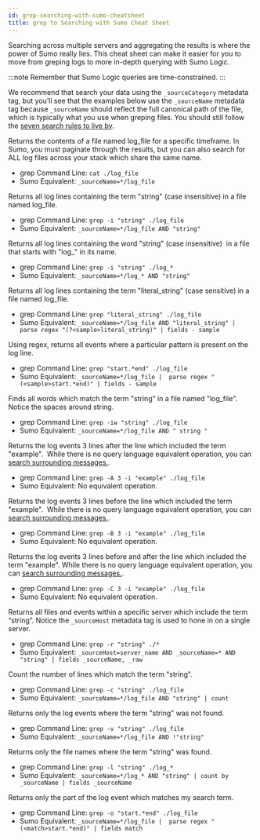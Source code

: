 ```yaml
---
id: grep-searching-with-sumo-cheatsheet
title: grep to Searching with Sumo Cheat Sheet
---
```


Searching across multiple servers and aggregating the results is where the power of Sumo really lies. This cheat sheet can make it easier for you to move from greping logs to more in-depth querying with Sumo Logic.

:::note
Remember that Sumo Logic queries are time-constrained.
:::

We recommend that search your data using the `_sourceCategory` metadata tag, but you’ll see that the examples below use the `_sourceName` metadata tag because `_sourceName` should reflect the full canonical path of the file, which is typically what you use when greping files. You should still follow the [seven search rules to live by](../get-started-with-search/build-search/best-practices-search.md).

Returns the contents of a file named log_file for a specific timeframe. In Sumo, you must paginate through the results, but you can also search for ALL log files across your stack which share the same name.
* grep Command Line: `cat ./log_file`
* Sumo Equivalent: `_sourceName=*/log_file`

Returns all log lines containing the term "string" (case insensitive) in a file named log_file.
* grep Command Line: `grep -i "string" ./log_file`
* Sumo Equivalent: `_sourceName=*/log_file AND "string"`

Returns all log lines containing the word "string" (case insensitive)  in a file that starts with "log\_" in its name.
* grep Command Line: `grep -i "string" ./log_*`
* Sumo Equivalent: `_sourceName=*/log_* AND "string"`

Returns all log lines containing the term "literal_string" (case sensitive) in a file named log_file.
* grep Command Line: `grep "literal_string" ./log_file`
* Sumo Equivalent: `_sourceName=*/log_file AND "literal_string" |  parse regex "(?<sample>literal_string)" | fields - sample`

Using regex, returns all events where a particular pattern is present on the log line.
* grep Command Line: `grep "start.*end" ./log_file`
* Sumo Equivalent: `_sourceName=*/log_file |  parse regex "(<sample>start.*end)" | fields - sample`

Finds all words which match the term "string" in a file named "log_file". Notice the spaces around string.
* grep Command Line: `grep -iw "string" ./log_file`
* Sumo Equivalent: `_sourceName=*/log_file AND " string "`

Returns the log events 3 lines after the line which included the term "example".  While there is no query language equivalent operation, you can [search surrounding messages.](../get-started-with-search/search-basics/search-surrounding-messages.md).
* grep Command Line: `grep -A 3 -i "example" ./log_file`
* Sumo Equivalent: No equivalent operation.

Returns the log events 3 lines before the line which included the term "example".  While there is no query language equivalent operation, you can [search surrounding messages.](../get-started-with-search/search-basics/search-surrounding-messages.md).
* grep Command Line: `grep -B 3 -i "example" ./log_file`
* Sumo Equivalent: No equivalent operation.

Returns the log events 3 lines before and after the line which included the term "example". While there is no query language equivalent operation, you can [search surrounding messages.](../get-started-with-search/search-basics/search-surrounding-messages.md).
* grep Command Line: `grep -C 3 -i "example" ./log_file`
* Sumo Equivalent: No equivalent operation.

Returns all files and events within a specific server which include the term “string”. Notice the `_sourceHost` metadata tag is used to hone in on a single server.
* grep Command Line: `grep -r "string" ./*`
* Sumo Equivalent: `_sourceHost=server_name AND _sourceName=* AND "string" | fields _sourceName, _raw`

Count the number of lines which match the term "string".
* grep Command Line: `grep -c "string" ./log_file`
* Sumo Equivalent: `_sourceName=*/log_file AND "string" | count`

Returns only the log events where the term "string" was not found.
* grep Command Line: `grep -v "string" ./log_file`
* Sumo Equivalent: `_sourceName=*/log_file AND !"string"`

Returns only the file names where the term "string" was found.
* grep Command Line: `grep -l "string" ./log_*`
* Sumo Equivalent: `_sourceName=*/log_* AND "string" | count by _sourceName | fields _sourceName`

Returns only the part of the log event which matches my search term.
* grep Command Line: `grep -o "start.*end" ./log_file`
* Sumo Equivalent: `_sourceName=*/log_file |  parse regex "(<match>start.*end)" | fields match`
